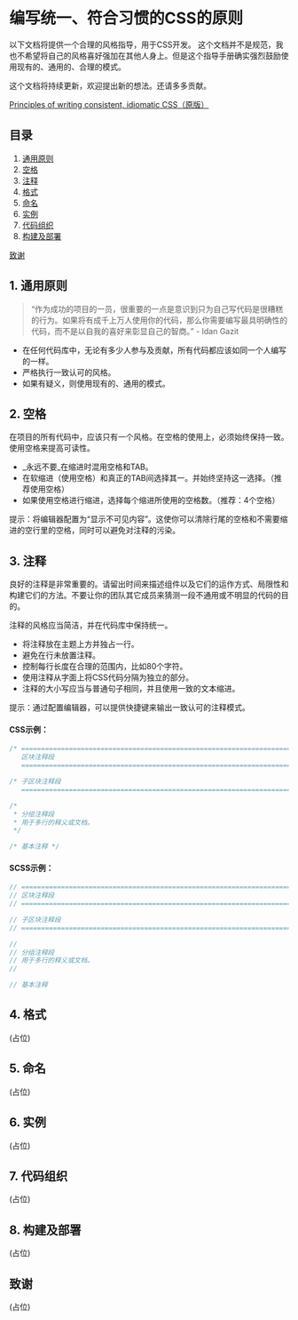 # 编写统一、符合习惯的CSS的原则

以下文档将提供一个合理的风格指导，用于CSS开发。
这个文档并不是规范，我也不希望将自己的风格喜好强加在其他人身上。但是这个指导手册确实强烈鼓励使用现有的、通用的、合理的模式。

这个文档将持续更新，欢迎提出新的想法。还请多多贡献。

[Principles of writing consistent, idiomatic CSS（原版）](https://github.com/necolas/idiomatic-css)

## 目录

1. [通用原则](#general-principles)
2. [空格](#whitespace)
3. [注释](#comments)
4. [格式](#format)
5. [命名](#naming)
6. [实例](#example)
7. [代码组织](#organization)
8. [构建及部署](#build-and-deployment)

[致谢](#acknowledgements)


<a name="general-principles"></a>
## 1. 通用原则

> “作为成功的项目的一员，很重要的一点是意识到只为自己写代码是很糟糕的行为。如果将有成千上万人使用你的代码，那么你需要编写最具明确性的代码，而不是以自我的喜好来彰显自己的智商。” - Idan Gazit

* 在任何代码库中，无论有多少人参与及贡献，所有代码都应该如同一个人编写的一样。
* 严格执行一致认可的风格。
* 如果有疑义，则使用现有的、通用的模式。

<a name="whitespace"></a>
## 2. 空格

在项目的所有代码中，应该只有一个风格。在空格的使用上，必须始终保持一致。使用空格来提高可读性。

* _永远不要_在缩进时混用空格和TAB。
* 在软缩进（使用空格）和真正的TAB间选择其一。并始终坚持这一选择。（推荐使用空格）
* 如果使用空格进行缩进，选择每个缩进所使用的空格数。（推荐：4个空格）

提示：将编辑器配置为“显示不可见内容”。这使你可以清除行尾的空格和不需要缩进的空行里的空格，同时可以避免对注释的污染。

<a name="comments"></a>
## 3. 注释

良好的注释是非常重要的。请留出时间来描述组件以及它们的运作方式、局限性和构建它们的方法。不要让你的团队其它成员来猜测一段不通用或不明显的代码的目的。

注释的风格应当简洁，并在代码库中保持统一。

* 将注释放在主题上方并独占一行。
* 避免在行未放置注释。
* 控制每行长度在合理的范围内，比如80个字符。
* 使用注释从字面上将CSS代码分隔为独立的部分。
* 注释的大小写应当与普通句子相同，并且使用一致的文本缩进。

提示：通过配置编辑器，可以提供快捷键来输出一致认可的注释模式。

#### CSS示例：

```css
/* ==========================================================================
   区块注释段
   ========================================================================== */

/* 子区块注释段
   ========================================================================== */

/*
 * 分组注释段
 * 用于多行的释义或文档。
 */

/* 基本注释 */
```

#### SCSS示例：

```scss
// ==========================================================================
// 区块注释段
// ==========================================================================

// 子区块注释段
// ==========================================================================

//
// 分组注释段
// 用于多行的释义或文档。
//

// 基本注释
```

<a name="format"></a>
## 4. 格式

(占位)

<a name="naming"></a>
## 5. 命名

(占位)

<a name="example"></a>
## 6. 实例

(占位)

<a name="organization"></a>
## 7. 代码组织

(占位)

<a name="build-and-deployment"></a>
## 8. 构建及部署

(占位)

<a name="acknowledgements"></a>
## 致谢

(占位)